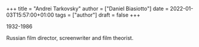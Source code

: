 +++
title = "Andrei Tarkovsky"
author = ["Daniel Biasiotto"]
date = 2022-01-03T15:57:00+01:00
tags = ["author"]
draft = false
+++

1932-1986

Russian film director, screenwriter and film theorist.
